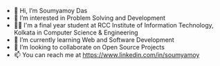 - 👋 Hi, I’m Soumyamoy Das
- 👀 I’m interested in Problem Solving and Development
- 👨‍🎓 I'm a final year student at RCC Institute of Information Technology, Kolkata in Computer Science & Engineering
- 🌱 I’m currently learning Web and Software Development
- 💞️ I’m looking to collaborate on Open Source Projects
- 📫 You can reach me at https://www.linkedin.com/in/soumyamoy

<!---
dassoumyamoy00/dassoumyamoy00 is a ✨ special ✨ repository because its `README.md` (this file) appears on your GitHub profile.
You can click the Preview link to take a look at your changes.
--->

